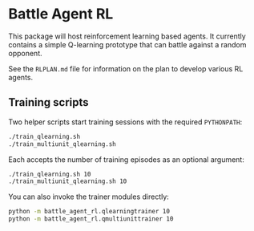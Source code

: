 # Battle Agent RL

This package will host reinforcement learning based agents. It currently
contains a simple Q-learning prototype that can battle against a random
opponent.

See the `RLPLAN.md` file for information on the plan to develop various
RL agents.

## Training scripts

Two helper scripts start training sessions with the required `PYTHONPATH`:

```bash
./train_qlearning.sh
./train_multiunit_qlearning.sh
```

Each accepts the number of training episodes as an optional argument:

```bash
./train_qlearning.sh 10
./train_multiunit_qlearning.sh 10
```

You can also invoke the trainer modules directly:

```bash
python -m battle_agent_rl.qlearningtrainer 10
python -m battle_agent_rl.qmultiunittrainer 10
```

